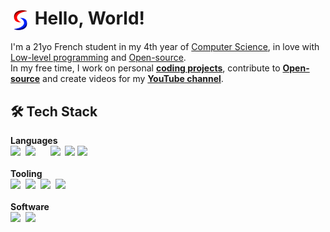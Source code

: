 # <img src="./images/logo/logo_small.png" align=center width=32px> Hello, World!
I'm a 21yo French student in my 4th year of [Computer Science](https://en.wikipedia.org/wiki/Computer_science), in love with [Low-level programming](https://en.wikipedia.org/wiki/Low-level_programming_language) and [Open-source](https://en.wikipedia.org/wiki/Open-source_software).  
In my free time, I work on personal **[coding projects](https://github.com/SkohTV?tab=repositories&type=source)**, contribute to **[Open-source](https://github.com/SkohTV?tab=repositories&type=fork)** and create videos for my **[YouTube channel](https://www.youtube.com/@Skoh)**.

## 🛠 Tech Stack

<b>Languages</b><br>
<a href="https://www.python.org"><img src="https://skillicons.dev/icons?i=python" style="height: 32px"></a>&nbsp;
<a href="https://www.rust-lang.org"><img src="https://skillicons.dev/icons?i=rust" style="height: 32px"></a>&nbsp;
&nbsp;&nbsp;&nbsp;
<a href="https://www.lua.org"><img src="https://skillicons.dev/icons?i=lua" style="height: 32px"></a>&nbsp;
<a href="https://www.cplusplus.com"><img src="https://skillicons.dev/icons?i=cpp" style="height: 32px"></a>
<a href="https://www.cprogramming.com"><img src="https://skillicons.dev/icons?i=c" style="height: 16px"></a>
<br><br><b>Tooling</b><br>
<a href="https://nixos.org"><img src="https://skillicons.dev/icons?i=nix" style="height: 32px"></a>&nbsp;
<a href="https://www.gnu.org/software/bash/"><img src="https://skillicons.dev/icons?i=bash" style="height: 32px"></a>&nbsp;
<a href="https://aws.amazon.com"><img src="https://skillicons.dev/icons?i=aws" style="height: 32px"></a>&nbsp;
<a href="https://www.docker.com"><img src="https://skillicons.dev/icons?i=docker" style="height: 32px"></a>
<br><br><b>Software</b><br>
<a href="https://neovim.io"><img src="https://skillicons.dev/icons?i=neovim" style="height: 32px"></a>&nbsp;
<a href="https://obsidian.md"><img src="https://skillicons.dev/icons?i=obsidian" style="height: 32px"></a>

